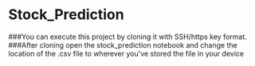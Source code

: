 # Stock_Prediction

###You can execute this project by cloning it with SSH/https key format.
###After cloning open the stock_prediction notebook and change the location of the .csv
file to wherever you've stored the file in your device
